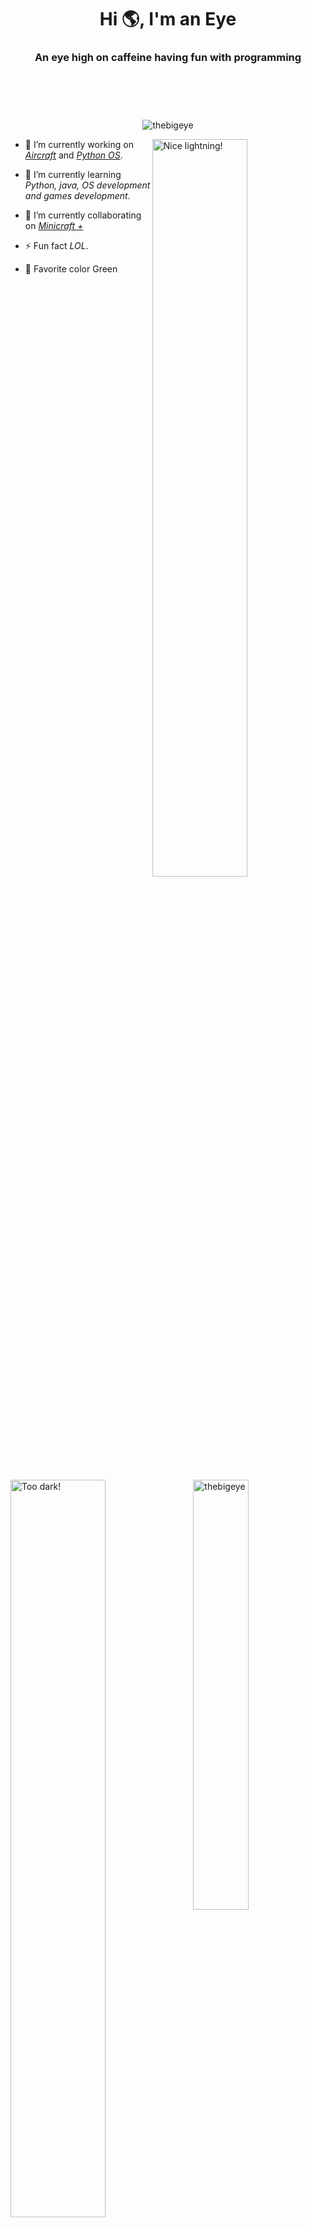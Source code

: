 <h1 align="center">Hi 🌎, I'm an Eye</h1>
<h3 align="center">An eye high on caffeine having fun with programming</h3>

<div 
     style="padding: 20px; opacity: 0;height: 20px;" 
     onmouseout="alert('I see you!')">
</div>

<p 
   align="center"> 
  <img 
       src="https://komarev.com/ghpvc/?username=thebigeye&label=Profile%20views&color=8f8f8f&style=flat" 
       alt="thebigeye" 
  />
</p>


<!-- Light or dark according to the github theme that the user has when viewing it -->
<a href="https://github.com/TheBigEye#gh-light-mode-only"> <!-- Light mode -->
  <img 
       width="55%"
       align="right"
       src="https://user-images.githubusercontent.com/63316583/156903583-01f91228-380f-41cc-8241-4abe8bb3f8dc.svg?theme=light" 
       alt="Nice lightning!" 
  />
</a>

<a href="https://github.com/TheBigEye#gh-dark-mode-only">  <!-- Dark mode -->
  <img 
       width="55%"
       align="left"
       src="https://user-images.githubusercontent.com/63316583/156903409-8a224876-1141-4e87-880c-b66027211800.svg?theme=dark" 
       alt="Too dark!" 
  />
</a>

<!-- --------------------------------------------------------------------------------------------------------------------------------------------------------------------- -->
- 🔭 I’m currently working on *[Aircraft](https://github.com/TheBigEye/Aircraft)* and *[Python OS](https://github.com/TheBigEye/Python-OS)*.

- 🌱 I’m currently learning *Python, java, OS development and games development*.

- 👯 I’m currently collaborating on *[Minicraft +](https://github.com/MinicraftPlus/minicraft-plus-revived)*

- ⚡ Fun fact *LOL*.
  
- 🎨 Favorite color Green

<!-- --------------------------------------------------------------------------------------------------------------------------------------------------------------------- -->

<!-- Top langs used -->
<a href="https://github.com/TheBigEye#gh-light-mode-only"> <!-- Light mode -->
  <img 
       width="42%" 
       align="right" 
       src="https://github-readme-stats.vercel.app/api/top-langs?username=thebigeye&layout=compact&theme=light&custom_title=&hide_border=true&langs_count=6" 
       alt="thebigeye" 
  />
</a>
<a href="https://github.com/TheBigEye#gh-dark-mode-only"> <!-- Dark mode -->
  <img 
       width="42%" 
       align="right" 
       src="https://github-readme-stats.vercel.app/api/top-langs?username=thebigeye&layout=compact&bg_color=0d1117&title_color=cccccc&text_color=a0a0a0&icon_color=aaaaaa&custom_title=&hide_border=true&langs_count=6" 
       alt="thebigeye" 
  />
</a>


<!-- User stats -->
<a href="https://github.com/TheBigEye#gh-light-mode-only"> <!-- Light mode -->
  <img 
       width="50%" 
       align="center" 
       src="https://github-readme-stats.vercel.app/api?username=thebigeye&show_icons=true&theme=light&custom_title=&hide_border=true" 
       alt="thebigeye" 
  />
</a>
<a href="https://github.com/TheBigEye#gh-dark-mode-only"> <!-- Dark mode -->
  <img 
       width="50%" 
       align="center" 
       src="https://github-readme-stats.vercel.app/api?username=thebigeye&show_icons=true&bg_color=0d1117&title_color=cccccc&text_color=a0a0a0&icon_color=aaaaaa&custom_title=&hide_border=true" 
       alt="thebigeye" 
  />
</a>

<!-- ------------------------------------------------------------------------------- END --------------------------------------------------------------------------------- -->
